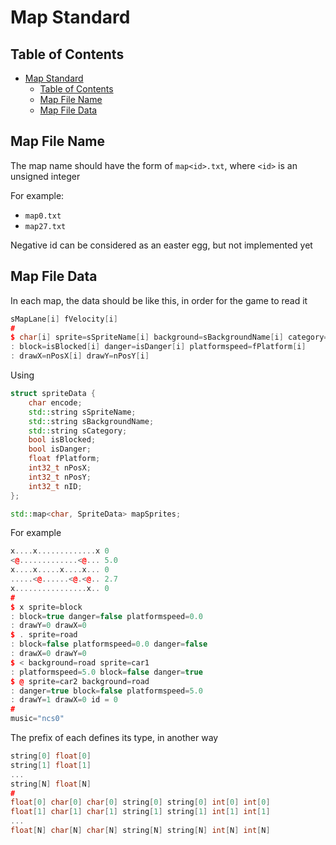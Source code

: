 # Map Standard

## Table of Contents

- [Map Standard](#map-standard)
	- [Table of Contents](#table-of-contents)
	- [Map File Name](#map-file-name)
	- [Map File Data](#map-file-data)

## Map File Name

The map name should have the form of `map<id>.txt`, where `<id>` is an unsigned integer

For example:

- `map0.txt`
- `map27.txt`

Negative id can be considered as an easter egg, but not implemented yet

## Map File Data

In each map, the data should be like this, in order for the game to read it

```cpp
sMapLane[i] fVelocity[i]
#
$ char[i] sprite=sSpriteName[i] background=sBackgroundName[i] category=sCategory[i]
: block=isBlocked[i] danger=isDanger[i] platformspeed=fPlatform[i] 
: drawX=nPosX[i] drawY=nPosY[i]
```

Using

```cpp
struct spriteData {
	char encode;
	std::string sSpriteName;
	std::string sBackgroundName;
	std::string sCategory;
	bool isBlocked;
	bool isDanger;
	float fPlatform;
	int32_t nPosX;
	int32_t nPosY;
	int32_t nID;
};

std::map<char, SpriteData> mapSprites;
```

For example

```cpp
x....x.............x 0
<@.............<@... 5.0
x....x.....x....x... 0
.....<@......<@.<@.. 2.7
x................x.. 0
#
$ x sprite=block
: block=true danger=false platformspeed=0.0 
: drawY=0 drawX=0
$ . sprite=road
: block=false platformspeed=0.0 danger=false
: drawX=0 drawY=0
$ < background=road sprite=car1
: platformspeed=5.0 block=false danger=true
$ @ sprite=car2 background=road
: danger=true block=false platformspeed=5.0 
: drawY=1 drawX=0 id = 0
#
music="ncs0"
```

The prefix of each defines its type, in another way

```cpp
string[0] float[0]
string[1] float[1]
...
string[N] float[N]
#
float[0] char[0] char[0] string[0] string[0] int[0] int[0]
float[1] char[1] char[1] string[1] string[1] int[1] int[1]
...
float[N] char[N] char[N] string[N] string[N] int[N] int[N]
```

